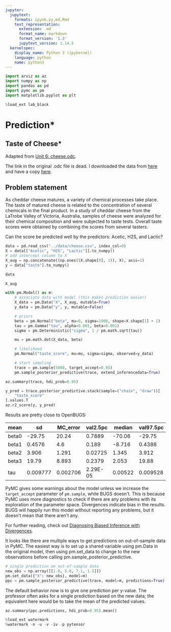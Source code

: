 ```yaml
---
jupyter:
  jupytext:
    formats: ipynb,py,md,Rmd
    text_representation:
      extension: .md
      format_name: markdown
      format_version: '1.3'
      jupytext_version: 1.14.5
  kernelspec:
    display_name: Python 3 (ipykernel)
    language: python
    name: python3
---
```


```python tags=["hide-output"]
import arviz as az
import numpy as np
import pandas as pd
import pymc as pm
import matplotlib.pyplot as plt

%load_ext lab_black
```

# Prediction*

## Taste of Cheese*

Adapted from [Unit 6: cheese.odc](https://raw.githubusercontent.com/areding/6420-pymc/main/original_examples/Codes4Unit6/cheese.odc).

The link in the original .odc file is dead. I downloaded the data from [here](https://www3.nd.edu/~busiforc/handouts/Data%20and%20Stories/multicollinearity/Cheese%20Taste/Cheddar%20Cheese%20Data.html) and have a copy [here](https://raw.githubusercontent.com/areding/6420-pymc/main/data/cheese.csv).


## Problem statement

As cheddar cheese matures, a variety of chemical processes take place. The taste of matured cheese is related to the concentration of several chemicals in the final product. In a study of cheddar cheese from the LaTrobe Valley of Victoria, Australia, samples of cheese were analyzed for their chemical composition and were subjected to taste tests. Overall taste scores were obtained by combining the scores from several tasters.

Can the score be predicted well by the predictors: Acetic, H2S, and Lactic?

```python
data = pd.read_csv("../data/cheese.csv", index_col=0)
X = data[["Acetic", "H2S", "Lactic"]].to_numpy()
# add intercept column to X
X_aug = np.concatenate((np.ones((X.shape[0], 1)), X), axis=1)
y = data["taste"].to_numpy()
```

```python
data
```

```python
X_aug
```

```python tags=["hide-output"]
with pm.Model() as m:
    # associate data with model (this makes prediction easier)
    X_data = pm.Data("X", X_aug, mutable=True)
    y_data = pm.Data("y", y, mutable=False)

    # priors
    beta = pm.Normal("beta", mu=0, sigma=1000, shape=X.shape[1] + 1)
    tau = pm.Gamma("tau", alpha=0.001, beta=0.001)
    sigma = pm.Deterministic("sigma", 1 / pm.math.sqrt(tau))

    mu = pm.math.dot(X_data, beta)

    # likelihood
    pm.Normal("taste_score", mu=mu, sigma=sigma, observed=y_data)

    # start sampling
    trace = pm.sample(5000, target_accept=0.95)
    pm.sample_posterior_predictive(trace, extend_inferencedata=True)
```

```python
az.summary(trace, hdi_prob=0.95)
```

```python
y_pred = trace.posterior_predictive.stack(sample=("chain", "draw"))[
    "taste_score"
].values.T
az.r2_score(y, y_pred)
```

Results are pretty close to OpenBUGS:

|         mean |     sd   |        MC_error |   val2.5pc | median  |   val97.5pc | start   | sample |        |
|--------------|----------|-----------------|------------|---------|-------------|---------|--------|--------|
| beta0        | -29.75   | 20.24           | 0.7889     | -70.06  | -29.75      | 11.11   | 1000   | 100001 |
| beta1        | 0.4576   | 4.6             | 0.189      | -8.716  | 0.4388      | 9.786   | 1000   | 100001 |
| beta2        | 3.906    | 1.291           | 0.02725    | 1.345   | 3.912       | 6.47    | 1000   | 100001 |
| beta3        | 19.79    | 8.893           | 0.2379     | 2.053   | 19.88       | 37.2    | 1000   | 100001 |
| tau          | 0.009777 | 0.002706        | 2.29E-05   | 0.00522 | 0.009528    | 0.01575 | 1000   | 100001 |


PyMC gives some warnings about the model unless we increase the ```target_accept``` parameter of ```pm.sample```, while BUGS doesn't. This is because PyMC uses more diagnostics to check if there are any problems with its exploration of the parameter space. Divergences indicate bias in the results. BUGS will happily run this model without reporting any problems, but it doesn't mean that there aren't any.

For further reading, check out [Diagnosing Biased Inference with Divergences](https://docs.pymc.io/en/v3/pymc-examples/examples/diagnostics_and_criticism/Diagnosing_biased_Inference_with_Divergences.html).


It looks like there are multiple ways to get predictions on out-of-sample data in PyMC. The easiest way is to set up a shared variable using pm.Data in the original model, then using pm.set_data to change to the new observations before calling pm.sample_posterior_predictive.

```python tags=["hide-output"]
# single prediction on out-of-sample data
new_obs = np.array([[1.0, 5.0, 7.1, 1.5]])
pm.set_data({"X": new_obs}, model=m)
ppc = pm.sample_posterior_predictive(trace, model=m, predictions=True)
```

The default behavior now is to give one prediction per y-value. The professor often asks for a single prediction based on the new data; the equivalent here would be to take the mean of the predicted values.

```python
az.summary(ppc.predictions, hdi_prob=0.95).mean()
```

```python
%load_ext watermark
%watermark -n -u -v -iv -p pytensor
```

```python

```
